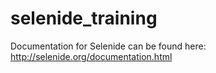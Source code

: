 # selenide_training

Documentation for Selenide can be found here:
http://selenide.org/documentation.html

